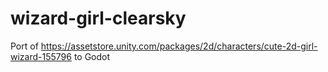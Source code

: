 # wizard-girl-clearsky
Port of https://assetstore.unity.com/packages/2d/characters/cute-2d-girl-wizard-155796 to Godot
